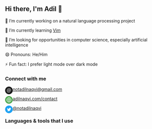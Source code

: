 ## Hi there, I'm Adil 👋

🔭 I’m currently working on a natural language processing project

🌱 I’m currently learning [Vim](https://www.vim.org/)

👯 I’m looking for opportunities in computer science, especially artificial intelligence

😄 Pronouns: He/Him

⚡ Fun fact: I prefer light mode over dark mode

### Connect with me

[<img align="left" alt="Email" height="25px" src="https://github.com/notadilnaqvi/portfolio-website/blob/master/src/media/icons/email-blob.png" />][email][notadilnaqvi@gmail.com](mailto:notadilnaqvi.com)<br />

[<img align="left" alt="Form" height="25px" src="https://github.com/notadilnaqvi/portfolio-website/blob/master/src/media/icons/globe-blob.png" />][website][adilnaqvi.com/contact](https://adilnaqvi.com/contact)<br />

[<img align="left" alt="Twitter" height="25px" src="https://github.com/notadilnaqvi/portfolio-website/blob/master/src/media/icons/twitter-blob.png" />][twitter][@notadilnaqvi](https://twitter.com/notadilnaqvi)

### Languages & tools that I use

[email]: mailto:notadilnaqvi@gmail.com
[website]: https://adilnaqvi.com/contact
[twitter]: https://twitter.com/notadilnaqvi
